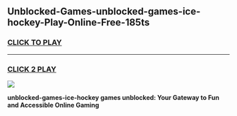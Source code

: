 
## Unblocked-Games-unblocked-games-ice-hockey-Play-Online-Free-185ts
<h3>
<a href="https://premium76.site?title=unblocked-games-ice-hockey&ref=26A">CLICK TO PLAY</a></h3>
<hr>

<h3>
<a href="https://premium76.site?title=unblocked-games-ice-hockey&ref=26A">CLICK 2 PLAY</a>
  
</h3>

<a href="https://premium76.site?title=unblocked-games-ice-hockey&ref=26A"><img src="https://clearcache.store/games.png"></a>


**unblocked-games-ice-hockey games unblocked: Your Gateway to Fun and Accessible Online Gaming**
